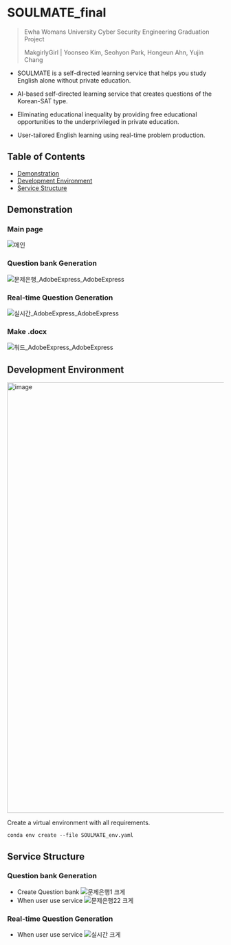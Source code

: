 # SOULMATE_final

> Ewha Womans University Cyber Security Engineering Graduation Project
> 
> MakgirlyGirl | Yoonseo Kim, Seohyon Park, Hongeun Ahn, Yujin Chang

 - SOULMATE is a self-directed learning service that helps you study English alone without private education.
 - AI-based self-directed learning service that creates questions of the Korean-SAT type.
 
 - Eliminating educational inequality by providing free educational opportunities to the underprivileged in private education.
 - User-tailored English learning using real-time problem production.


## Table of Contents
- [Demonstration](#Demonstration)  
- [Development Environment](#Development-Environment)
- [Service Structure](#Service-Structure)

## Demonstration

### Main page
![메인](https://user-images.githubusercontent.com/65396560/208426845-02104347-6c8c-41b0-af2c-a79c32b379f3.GIF)

### Question bank Generation
![문제은행_AdobeExpress_AdobeExpress](https://user-images.githubusercontent.com/65396560/208432214-f3518a2d-0c26-4534-90cb-59d5a4616f5d.gif)

### Real-time Question Generation
![실시간_AdobeExpress_AdobeExpress](https://user-images.githubusercontent.com/65396560/208432218-016edcec-359e-49ae-8818-d9b779522420.gif)

### Make .docx
![워드_AdobeExpress_AdobeExpress](https://user-images.githubusercontent.com/65396560/208432202-336c2cb1-f8d3-4f5e-9999-4d0cf8513fea.gif)


## Development Environment
<img width="1000" alt="image" src="https://user-images.githubusercontent.com/65396560/208435431-1046f8e4-8999-428f-8fa2-8bc25326a9bb.png">

Create a virtual environment with all requirements.

```shell script
conda env create --file SOULMATE_env.yaml
```


## Service Structure

### Question bank Generation
- Create Question bank
 ![문제은행1 크게](https://user-images.githubusercontent.com/65396560/204124810-2b1168e1-df24-4b05-ade2-833c20952c8a.jpeg)
- When user use service
 ![문제은행22 크게](https://user-images.githubusercontent.com/65396560/204124819-0d7cb398-f4d0-4fee-9d67-aae817c3b7f4.jpeg)

### Real-time Question Generation
- When user use service
![실시간 크게](https://user-images.githubusercontent.com/65396560/204124826-9bc4a6be-7899-4417-abcf-5839de5fcac2.jpeg)




